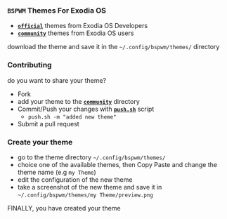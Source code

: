 ### `BSPWM` Themes For Exodia OS

- [**`official`**](official-themes) themes from Exodia OS Developers
- [**`community`**](community-themes) themes from Exodia OS users

download the theme and save it in the  `~/.config/bspwm/themes/` directory

### Contributing

do you want to share your theme?

- Fork 
- add your theme to the [**`community`**](community-themes) directory
- Commit/Push your changes with [**`push.sh`**](push.sh) script
    - `push.sh -m "added new theme"`
- Submit a pull request

### Create your theme

- go to the theme directory `~/.config/bspwm/themes/`
- choice one of the available themes, then Copy Paste and change the theme name (e.g `my Theme`)
- edit the configuration of the new theme
- take a screenshot of the new theme and save it in `~/.config/bspwm/themes/my Theme/preview.png`

FINALLY, you have created your theme
